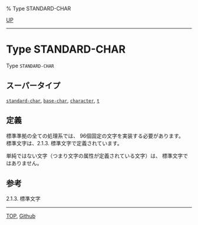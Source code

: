 % Type STANDARD-CHAR

[UP](13.2.html)  

---

# Type STANDARD-CHAR


Type `STANDARD-CHAR`


## スーパータイプ

[`standard-char`](13.2.standard-char.html), [`base-char`](13.2.base-char.html),
[`character`](13.2.character-system-class.html), [`t`](4.4.t-system-class.html)


## 定義

標準準拠の全ての処理系では、
96個固定の文字を実装する必要があります。  
標準文字は、2.1.3. 標準文字で定義されています。

単純ではない文字（つまり文字の属性が定義されている文字）は、
標準文字ではありません。


## 参考

2.1.3. 標準文字


---
[TOP](index.html),  [Github](https://github.com/nptcl/npt-japanese)

